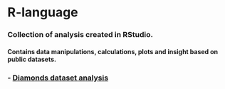 # R-language  

### Collection of analysis created in RStudio.  

#### Contains data manipulations, calculations, plots and insight based on public datasets. 

### - [Diamonds dataset analysis](https://github.com/okemoto6/R-language/blob/main/diamonds/diamonds.md)

